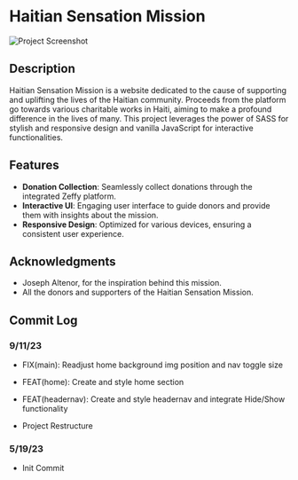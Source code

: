 # Haitian Sensation Mission

![Project Screenshot](path/)

## Description

Haitian Sensation Mission is a website dedicated to the cause of supporting and uplifting the lives of the Haitian community. Proceeds from the platform go towards various charitable works in Haiti, aiming to make a profound difference in the lives of many. This project leverages the power of SASS for stylish and responsive design and vanilla JavaScript for interactive functionalities.

## Features

- **Donation Collection**: Seamlessly collect donations through the integrated Zeffy platform.
- **Interactive UI**: Engaging user interface to guide donors and provide them with insights about the mission.
- **Responsive Design**: Optimized for various devices, ensuring a consistent user experience.

## Acknowledgments

- Joseph Altenor, for the inspiration behind this mission.
- All the donors and supporters of the Haitian Sensation Mission.

## Commit Log

### 9/11/23

- FIX(main): Readjust home background img position and nav toggle size

- FEAT(home): Create and style home section

- FEAT(headernav): Create and style headernav and integrate Hide/Show functionality

- Project Restructure

### 5/19/23

- Init Commit
